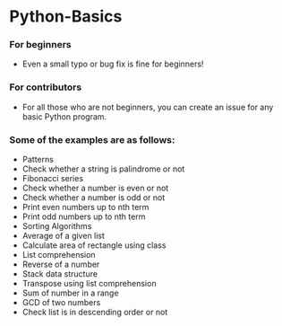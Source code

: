 # Python-Basics

### For beginners

- Even a small typo or bug fix is fine for beginners!

### For contributors

- For all those who are not beginners, you can create an issue for any basic Python program.

### Some of the examples are as follows:

- Patterns
- Check whether a string is palindrome or not
- Fibonacci series
- Check whether a number is even or not
- Check whether a number is odd or not
- Print even numbers up to nth term
- Print odd numbers up to nth term
- Sorting Algorithms
- Average of a given list
- Calculate area of rectangle using class
- List comprehension
- Reverse of a number
- Stack data structure
- Transpose using list comprehension
- Sum of number in a range
- GCD of two numbers
- Check list is in descending order or not
